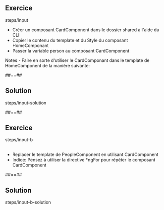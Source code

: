 <!-- .slide: class="sfeir-bg-pink exercice" -->
## Exercice
<span class="center bold">steps/input</span>
<br>
<ul>
    <li>Créer un composant CardComponent dans le dossier shared à l'aide du CLI</li>
    <li>Copier le contenu du template et du Style du composant HomeComponant</li>
    <li>Passer la variable person au composant CardComponent</li>
</ul>
Notes
- Faire en sorte d'utiliser le CardComponant dans le template de HomeComponent de la manière suivante: <sfeir-card [person]="person"></sfeir-card>

##==##
<!-- .slide: class="sfeir-bg-blue exercice" -->
## Solution
<span class="full-center bold">steps/input-solution</span>

##==##

<!-- .slide: class="sfeir-bg-pink exercice" -->
## Exercice
<span class="center bold">steps/input-b</span>
<br><br>
<ul>
    <li>Replacer le template de PeopleComponent en utilisant CardComponent</li>
    <li>Indice: Pensez à utiliser la directive *ngFor pour répéter le composant CardComponent</li>
</ul>

##==##

<!-- .slide: class="sfeir-bg-blue exercice" -->
## Solution
<span class="full-center bold">steps/input-b-solution</span>
